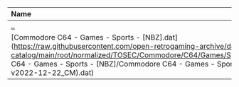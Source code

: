 |Name|Size|
|:---|---:|
|[..](../index.html)|DIR|
|[Commodore C64 - Games - Sports - [NBZ].dat](https://raw.githubusercontent.com/open-retrogaming-archive/dat-catalog/main/root/normalized/TOSEC/Commodore/C64/Games/Sports/[NBZ]/Commodore C64 - Games - Sports - [NBZ]/Commodore C64 - Games - Sports - [NBZ] (TOSEC-v2022-12-22_CM).dat)|59334|
